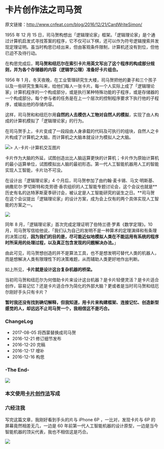# 卡片创作法之司马贺

原文链接：http://www.cnfeat.com/blog/2016/12/21/CardWriteSimon/

1955 年 12 月 15 日，司马贺构想出「逻辑理论家」框架。「逻辑理论家」是个通过计算机启发式寻找答案的程序，它不仅可以下棋，还可以作为符号逻辑搜索并发现定理证明。虽当时构思已经出来，但由客观条件限制，计算机还没有到位，但他已迫不及待行动。

在构思完成后，**司马贺和纽厄尔在索引卡片用英文写出了这个程序的构成部分规则，并为各个存储器的内容（逻辑学公理）准备好卡片组合。**

1956 年 1 月，冬天夜晚，在工业管理研究生大楼，司马贺把他的妻子和三个孩子以及一些研究生集叫来，给他们每人一张卡片。每一个人实际上成了「逻辑理论家」计算机程序的一个构成部分，或是执行某种特殊功能的子程序，或是存储器的一个构成部分。每个参与者的任务是在上一个层次的控制程序要求下执行他的子程序，或输出他的存储内容。

这样，司马贺和和纽厄尔用**自然的人去模仿人工物对自然人的模拟**，实现了由人构成的计算机模拟了「逻辑理论家」的行为。

在司马贺手上，卡片变成了一段段由人身承载的代码及可执行的组块，自然人之卡片构成了计算机之大脑，而计算机之大脑本就设计为模拟人之大脑。

![> 人-卡片-计算机交互图片](http://openmindclub.qiniudn.com/omt/CardSimon01.jpg)

卡片作为大脑的外延，试图创造出比人脑运算更快的计算机；卡片作为原始计算机的最小运算单位，试图模拟出人脑的最初形态。第一代人工智能机器用人工的智能实现人工智能，卡片功不可没。

在设计出「逻辑理论家」4 个月后，司马贺参加了由约翰·麦卡锡、马文·明斯基、纳撒尼尔·罗切斯特和克劳德·香农组织的人工智能专题讨论会，这个会议也就是**历史有名的达特茅斯夏季研讨会，被认定是人工智能研究的诞生之日。**司马贺在这个会议提出「逻辑理论家」的设计方案，成为会上仅有的两个具体实现人工智能的方案之一。

![](http://openmindclub.qiniudn.com/omt/CardSimon03.jpg)

同年 8 月，「逻辑理论家」首次完成定理证明了伯特兰德·罗素《数学定理》。10月，司马贺写信给他说，「我们认为自己的发明不是一种算术的定理演绎和有条理的决策过程，**因为我们的目的是，尽可能近似地模拟人类在不能运用有系统的程序时所采用的处理过程，以及真正包含发现的问题解决办法。**」

由此可见，司马贺想创造的并不是算法工具，也不是想发明可替代人类的机器人，而是想解决人类有限理性下的决策难题，从而辅助人类更好地作出判断。

如上所见，**卡片就是设计这台复杂机器的桥梁。**

当初司马贺和纽厄尔为何借助卡片来设计这台机器？是卡片轻便灵活？是卡片适合创作，容易记忆？还是卡片适合作为简化的外部大脑？更或者是当时司马贺和纽厄尔刚好手头只有卡片？

**暂时我还没有找到确切解释，但我知道，用卡片来构建框架、连接记忆、创造新型感觉的人，却远远不止司马贺一个，我相信这不是巧合。**

### ChangeLog

- 2017-08-05 将西蒙替换成司马贺
- 2016-12-21 修订细节发布
- 2016-12-20 完稿
- 2016-12-17 增补
- 2016-12-16 构思

### -The End-

![](http://openmindclub.qiniudn.com/omt/CardWriting03.jpg)

###  本文使用[卡片创作法](http://cnfeat.com/blog/2016/11/20/NabokovWriteStyle/)写成

### 六经注我

写完这篇文章，我刚好看到手头的片与 iPhone 6P ，一比对，发现卡片与 6P 的屏幕竟然相差无几，一边是 60 年前第一代人工智能机器的设计原型，一边是当今智能机器的顶尖代表，我也不相信这是巧合。

![](http://openmindclub.qiniudn.com/omt/CardSimon02.jpg)





